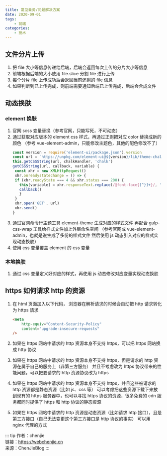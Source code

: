```yaml
---
title: 常见业务/问题解决方案
date: 2020-09-01
tags:
    - 前端
categories:
    - 技术
---
```


## 文件分片上传

1. 把 file 大小等信息传递给后端，后端会返回每次上传的分片大小等信息
2. 前端根据后端的大小使用 file.slice 分割 file 进行上传
3. 每个分片 file 上传成功后会返回当前还剩的 file 信息
4. 如果判断到已上传完成，则前端需要通知后端已上传完成，后端会合成文件

## 动态换肤

### element 换肤

1. 官网 scss 变量替换（参考官网，只能写死，不可动态）
2. 通过获取对应版本的 element css 样式，再通过正则把对应 color 替换成新的颜色
   （参考 vue-element-admin，只能修改主题色，其他的配色修改不了）
    ```js
    const version = require('element-ui/package.json').version
    const url = `https://unpkg.com/element-ui@${version}/lib/theme-chalk/index.css`
    this.getCSSString(url, chalkHandler, 'chalk')
    getCSSString(url, callback, variable) {
     const xhr = new XMLHttpRequest()
     xhr.onreadystatechange = () => {
     if (xhr.readyState === 4 && xhr.status === 200) {
       this[variable] = xhr.responseText.replace(/@font-face{[^}]+}/, '')
       callback()
       }
     }
     xhr.open('GET', url)
     xhr.send()
    }
    ```
3. 通过官网命令行主题工具 element-theme 生成对应的样式文件
   再配合 gulp-css-wrap 工具给样式文件加上外层命名空间
   （参考官网或 vue-element-admin，也就是说生成了多份的样式文件
   然后使用 js 动态引入对应的样式实现动态换肤）
4. 使用 css 变量覆盖 element 的 css 变量

### 本地换肤

1. 通过 css 变量定义好对应的样式，再使用 js 动态修改对应变量实现动态换肤

## https 如何请求 http 的资源

1. 在 html 页面加入以下代码， 浏览器在解析请求的时候会自动把 http 请求转化为 https 请求

    ```html
    <meta
        http-equiv="Content-Security-Policy"
        content="upgrade-insecure-requests"
    />
    ```

2. 如果在 https 网站中请求的 http 资源本身不支持 https，可以把 https 网站换成 http 协议

3. 如果在 https 网站中请求的 http 资源本身不支持 https，但是请求的 http 资源在属于自己的服务上（非第三方服务）
   并且不考虑改为 https 协议带来的性能问题，可以把要请求的 http 资源协议改为 https

4. 如果在 https 网站中请求的 http 资源本身不支持 https，并且这些被请求的 http 资源都是静态资源（比如 js、css 等）
   可以考虑把这些资源下载下来放到现有的 https 服务器中，也可以寻找 https 协议的资源，很多免费的 cdn 服务都同时提供了 https 和 http 协议的静态资源

5. 如果在 https 网站中请求的 http 资源是动态资源（比如请求 http 接口），且是第三方接口（自己无法变更这个第三方接口是 http 协议的事实）
   可以用 nginx 代理的方式

::: tip
作者：chenjie <br>
链接：https://webchenjie.cn <br>
来源：ChenJieBlog
:::
